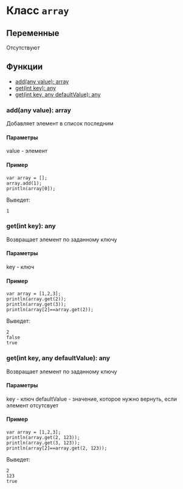 # Класс `array`

## Переменные 
Отсутствуют

## Функции
- [add(any value): array](https://github.com/KayJamLang/core/blob/main/docs/ru/classes/array.md#addany-value-array)
- [get(int key): any](https://github.com/KayJamLang/core/blob/main/docs/ru/classes/array.md#getint-key-any)
- [get(int key, any defaultValue): any](https://github.com/KayJamLang/core/blob/main/docs/ru/classes/array.md#getint-key-any-defaultvalue-any)

### add(any value): array
Добавляет элемент в список последним

#### Параметры 
value - элемент

#### Пример
```
var array = [];
array.add(1);
println(array[0]);
```

Выведет:
```
1
```

### get(int key): any
Возвращает элемент по заданному ключу

#### Параметры 
key - ключ

#### Пример
```
var array = [1,2,3];
println(array.get(2));
println(array.get(3));
println(array[2]==array.get(2));
```

Выведет:
```
2
false
true
```

### get(int key, any defaultValue): any
Возвращает элемент по заданному ключу

#### Параметры 
key - ключ
defaultValue - значение, которое нужно вернуть, если элемент отсутсвует

#### Пример
```
var array = [1,2,3];
println(array.get(2, 123));
println(array.get(3, 123));
println(array[2]==array.get(2, 123));
```

Выведет:
```
2
123
true
```
